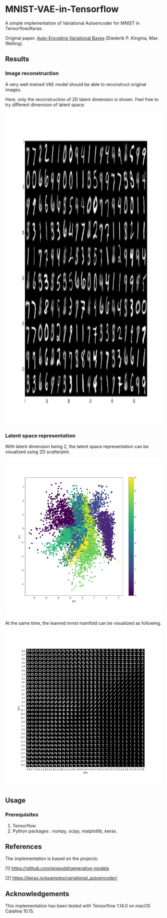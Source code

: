 # MNIST-VAE-in-Tensorflow
A simple implementation of Variational Autoencoder for MNIST in Tensorflow/Keras.

Original paper: [Auto-Encoding Variational Bayes](https://arxiv.org/pdf/1312.6114) (Diederik P. Kingma, Max Welling).

## Results
### Image reconstruction
A very well-trained VAE model should be able to reconstruct original images.

Here, only the reconstruction of 2D latent dimension is shown. 
 Feel free to try different dimension of latent space.
<tr align='center'>
<td><img src = 'results/reconstruction_images.png' height = '1000px'>

### Latent space representation
With latent dimension being 2, the latent space representation can be visualized using 2D scatterplot.
<td><img src = 'results/latent_space_representation.png' height = '500px'>
  
At the same time, the leanred mnist manifold can be visualized as following.
<td><img src = 'results/mnist_manifold.png' height = '500px'>
  
  
## Usage
### Prerequisites
1. Tensorflow
2. Python packages : numpy, scipy, matplotlib, keras.

## References
The implementation is based on the projects: 

[1] https://github.com/wiseodd/generative-models 

[2] https://keras.io/examples/variational_autoencoder/ 

## Acknowledgements
This implementation has been tested with Tensorflow 1.14.0 on macOS Catalina 10.15.
